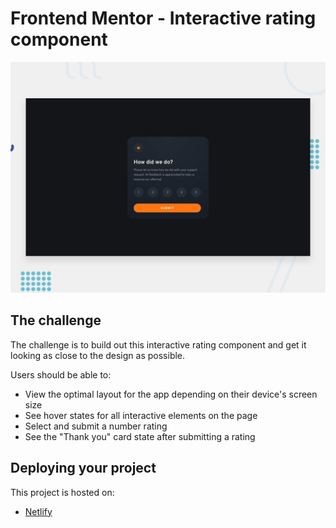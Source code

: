 # Frontend Mentor - Interactive rating component

![Design preview for the Interactive rating component coding challenge](./design/desktop-preview.jpg)

## The challenge

The challenge is to build out this interactive rating component and get it looking as close to the design as possible.

Users should be able to:

- View the optimal layout for the app depending on their device's screen size
- See hover states for all interactive elements on the page
- Select and submit a number rating
- See the "Thank you" card state after submitting a rating

## Deploying your project
This project is hosted on:

- [Netlify](https://www.netlify.com/)

